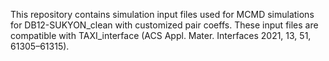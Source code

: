 This repository contains simulation input files used for MCMD simulations for DB12-SUKYON_clean with customized pair coeffs. These input files are compatible with TAXI_interface (ACS Appl. Mater. Interfaces 2021, 13, 51, 61305–61315).
